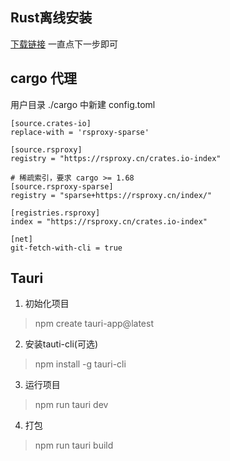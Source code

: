 ## Rust离线安装
[下载链接](https://static.rust-lang.org/dist/rust-1.80.1-i686-pc-windows-gnu.msi)
一直点下一步即可
## cargo 代理
用户目录 ./cargo 中新建 config.toml
```
[source.crates-io]
replace-with = 'rsproxy-sparse'

[source.rsproxy]
registry = "https://rsproxy.cn/crates.io-index"

# 稀疏索引，要求 cargo >= 1.68
[source.rsproxy-sparse]
registry = "sparse+https://rsproxy.cn/index/"

[registries.rsproxy]
index = "https://rsproxy.cn/crates.io-index"

[net]
git-fetch-with-cli = true
```

## Tauri
1. 初始化项目
  > npm create tauri-app@latest
2. 安装tauti-cli(可选)
  > npm install -g tauri-cli
3. 运行项目
  > npm run tauri dev
4. 打包
  > npm run tauri build

